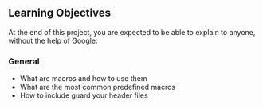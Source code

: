 ## Learning Objectives
At the end of this project, you are expected to be able to explain to anyone, without the help of Google:

### General
* What are macros and how to use them
* What are the most common predefined macros
* How to include guard your header files
